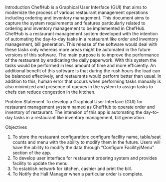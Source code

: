 Introduction
ChefHub is a Graphical User Interface (GUI) that aims to modernize the process of various restaurant management operations including ordering and inventory management. This document aims to capture the system requirements and features particularly related to ordering and inventory management to be implemented in ChefHub.
ChefHub is a restaurant management system developed with the intention of automating the day-to-day tasks in a restaurant like order and inventory management, bill generation. This release of the software would deal with these tasks only whereas more areas might be automated in the future versions of this software. The main purpose is to improve the performance of the restaurant by eradicating the daily paperwork. With this system the tasks would be performed in less amount of time and more efficiently. An additional benefit of this software is that during the rush hours the load can be balanced effectively, and restaurants would perform better than usual. In addition to this, human error that occurs when performing tasks manually is also minimized and presence of queues in the system to assign tasks to chefs can reduce congestion in the kitchen.

Problem Statement
To develop a Graphical User Interface (GUI) for restaurant management system named as ChefHub to operate order and inventory of restaurant. The intension of this app is automating the day-to-day tasks in a restaurant like inventory management, bill generation.


Objectives
1.	To store the restaurant configuration: configure facility name, table/seat counts and menu with the ability to modify them in the future. Users will have the ability to modify the data through “Configure Facility/Menu” section of the app.
2.	To develop user interface for restaurant ordering system and provides facility to update the menu 
3.	To establish network for kitchen, cashier and print the bill.
4.	To Notify the Hall Manager when a particular order is complete.
